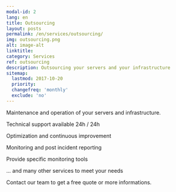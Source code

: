```yaml
---
modal-id: 2
lang: en
title: Outsourcing
layout: posts
permalink: /en/services/outsourcing/
img: outsourcing.png
alt: image-alt
linktitle:
category: Services
ref: outsourcing
description: Outsourcing your servers and your infrastructure
sitemap:
  lastmod: 2017-10-20
  priority:
  changefreq: 'monthly'
  exclude: 'no'
---
```

Maintenance and operation of your servers and infrastructure.

Technical support available 24h / 24h

Optimization and continuous improvement

Monitoring and post incident reporting

Provide specific monitoring tools

... and many other services to meet your needs

Contact our team to get a free quote or more informations.
